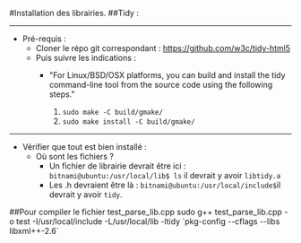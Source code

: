 #Installation des librairies.
##Tidy :

--------------

- Pré-requis :
  - Cloner le répo git correspondant : https://github.com/w3c/tidy-html5
  - Puis suivre les indications : 
    - "For Linux/BSD/OSX platforms, you can build and install the tidy command-line tool from the source code using the         following steps."
      
      1. `sudo make -C build/gmake/`
      2. `sudo make install -C build/gmake/`

---------------
- Vérifier que tout est bien installé :
  - Où sont les fichiers ?
    - Un fichier de librairie devrait être ici :
    `bitnami@ubuntu:/usr/local/lib$ ls` il devrait y avoir `libtidy.a`
    - Les .h devraient être là :
    `bitnami@ubuntu:/usr/local/include$`il devrait y avoir `tidy`.
  


##Pour compiler le fichier test_parse_lib.cpp
sudo g++ test_parse_lib.cpp -o test -I/usr/local/include  -L/usr/local/lib -ltidy \`pkg-config --cflags --libs libxml++-2.6\`

